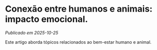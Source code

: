 # Conexão entre humanos e animais: impacto emocional.

*Publicado em 2025-10-25*

Este artigo aborda tópicos relacionados ao bem-estar humano e animal.
